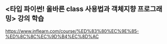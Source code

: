 ## <타입 파이썬! 올바른 class 사용법과 객체지향 프로그래밍> 강의 학습
https://www.inflearn.com/course/%ED%83%80%EC%9E%85-%ED%8C%8C%EC%9D%B4%EC%8D%AC
